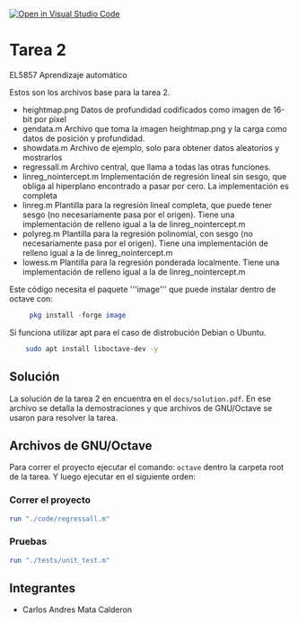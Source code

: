 [![Open in Visual Studio Code](https://classroom.github.com/assets/open-in-vscode-718a45dd9cf7e7f842a935f5ebbe5719a5e09af4491e668f4dbf3b35d5cca122.svg)](https://classroom.github.com/online_ide?assignment_repo_id=13949866&assignment_repo_type=AssignmentRepo)

# Tarea 2

EL5857 Aprendizaje automático

Estos son los archivos base para la tarea 2.

- heightmap.png
  Datos de profundidad codificados como imagen de 16-bit por pixel
- gendata.m
  Archivo que toma la imagen heightmap.png y la carga como datos de
  posición y profundidad.
- showdata.m
  Archivo de ejemplo, solo para obtener datos aleatorios y mostrarlos
- regressall.m
  Archivo central, que llama a todas las otras funciones.
- linreg_nointercept.m
  Implementación de regresión lineal sin sesgo, que obliga al hiperplano
  encontrado a pasar por cero. La implementación es completa
- linreg.m
  Plantilla para la regresión lineal completa, que puede tener sesgo
  (no necesariamente pasa por el origen).
  Tiene una implementación de relleno igual a la de linreg_nointercept.m
- polyreg.m
  Plantilla para la regresión polinomial, con sesgo
  (no necesariamente pasa por el origen).
  Tiene una implementación de relleno igual a la de linreg_nointercept.m
- lowess.m
  Plantilla para la regresión ponderada localmente.
  Tiene una implementación de relleno igual a la de linreg_nointercept.m

Este código necesita el paquete '''image''' que puede instalar dentro de
octave con:

```octave
     pkg install -forge image
```

Si funciona utilizar apt para el caso de distrobución Debian o Ubuntu.

```bash
    sudo apt install liboctave-dev -y
```

## Solución

La solución de la tarea 2 en encuentra en el `docs/solution.pdf`. En ese
archivo se detalla la demostraciones y que archivos de GNU/Octave se usaron
para resolver la tarea.

## Archivos de GNU/Octave

Para correr el proyecto ejecutar el comando: `octave` dentro
la carpeta root de la tarea. Y luego ejecutar en el siguiente orden:

### Correr el proyecto

```octave
run "./code/regressall.m"
```

### Pruebas

```octave
run "./tests/unit_test.m"
```

## Integrantes

- Carlos Andres Mata Calderon
